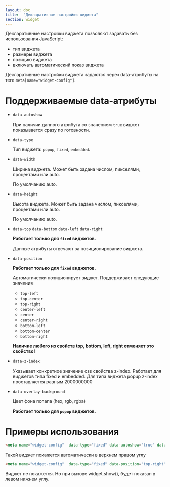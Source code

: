```yaml
---
layout: doc
title:  "Декларативные настройки виджета"
section: widget
---
```


Декларативные настройки виджета позволяют задавать без использования JavaScript:

- тип виджета
- размеры виджета
- позицию виджета
- включать автоматический показ виджета

Декларативные настройки виджета задаются через data-атрибуты на теге `meta[name="widget-config"]`.

# Поддерживаемые data-атрибуты

- `data-autoshow`

  При наличии данного атрибута со значением `true` виджет показывается сразу по готовности.
- `data-type`

  Тип виджета: `popup`, `fixed`, `embedded`.
- `data-width`

  Ширина виджета. Может быть задана числом, пикселями, процентами или auto.

  По умолчанию auto.
- `data-height`

  Высота виджета. Может быть задана числом, пикселями, процентами или auto.

  По умолчанию auto.
- `data-top`
  `data-bottom`
  `data-left`
  `data-right`

  **Работает только для `fixed` виджетов.**

  Данные атрибуты отвечают за позиционирование виджета.
- `data-position`

  **Работает только для `fixed` виджетов.**

  Автоматически позиционирует виджет. Поддерживает следующие значения
  - `top-left`
  - `top-center`
  - `top-right`
  - `center-left`
  - `center`
  - `center-right`
  - `bottom-left`
  - `bottom-center`
  - `bottom-right`

  **Наличие любого из свойств top, bottom, left, right отменяет это свойство!**
- `data-z-index`

  Указывает конкретное значение css свойства z-index. Работает для виджетов типа fixed и embedded. Для типа виджета popup z-index проставляется равным 2000000000

- `data-overlay-background`

  Цвет фона попапа (hex, rgb, rgba)

  **Работает только для `popup` виджетов.**


# Примеры использования

```html
<meta name="widget-config"  data-type="fixed" data-autoshow="true" data-position="top-right" data-width="100" data-height="20">
```
Такой виджет покажется автоматически в верхнем правом углу


```html
<meta name="widget-config"  data-type="fixed" data-position="top-right" data-left="0" data-bottom="0">
```
Виджет не покажется. Но при вызове widget.show(), будет показан в левом нижнем углу.
